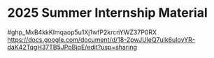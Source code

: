 # 2025 Summer Internship Material
#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
https://docs.google.com/document/d/18-2pwJUleQ7ulk6uIovYR-daK42TqgH37TB5JPpBjqE/edit?usp=sharing

